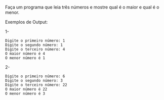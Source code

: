 Faça um programa que leia três números e mostre qual é o maior e qual é o menor.

Exemplos de Output:

1-
~~~
Digite o primeiro número: 1
Digite o segundo número: 1
Digite o terceiro número: 4
O maior número é 4
O menor número é 1
~~~
2-
~~~
Digite o primeiro número: 6
Digite o segundo número: 3
Digite o terceiro número: 22
O maior número é 22
O menor número é 3
~~~